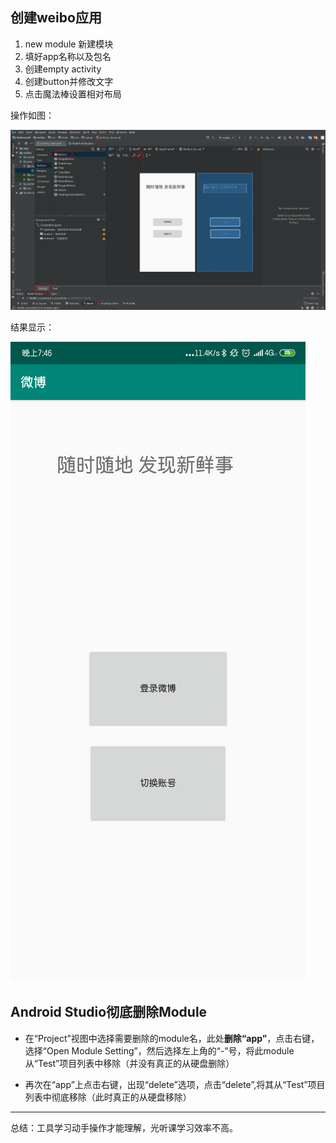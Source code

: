 


## 创建weibo应用

1. new module 新建模块
2. 填好app名称以及包名
3. 创建empty activity
4. 创建button并修改文字
5. 点击魔法棒设置相对布局

操作如图：



![2019-09-13_20-01-38](../../img/2019-09-13_20-01-38.png)

结果显示：



![微信图片_20190913200449](../../img/微信图片_20190913200449.png)









## Android Studio彻底删除Module

- 在“Project”视图中选择需要删除的module名，此处**删除“app”**，点击右键，选择“Open Module Setting”，然后选择左上角的“-”号，将此module从“Test”项目列表中移除（并没有真正的从硬盘删除） 

- 再次在“app”上点击右键，出现“delete”选项，点击“delete”,将其从“Test”项目列表中彻底移除（此时真正的从硬盘移除） 





















































<hr>

总结：工具学习动手操作才能理解，光听课学习效率不高。


